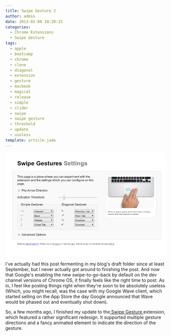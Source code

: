 ```yaml
---
title: Swipe Gesture 2
author: admin
date: 2013-02-08 10:20:15
categories:
  - Chrome Extensions
  - Swipe Gesture
tags: 
  - apple
  - bootcamp
  - chrome
  - clone
  - diagonal
  - extension
  - gesture
  - macbook
  - magical
  - release
  - simple
  - slider
  - swipe
  - swipe gesture
  - threshold
  - update
  - useless
template: article.jade
---
```


[![](Swipe2-e1345249041313.png "Swipe2")](https://chrome.google.com/webstore/detail/mgegfjnccpnkdppohmfgnjalkediapkc)

I've actually had this post fermenting in my blog's draft folder since at least September, but I never actually got around to finishing the post. And now that Google's enabling the new swipe-to-go-back by default on the dev channel versions of Chrome OS, it finally feels like the right time to post. As in, I feel like posting things right when they're soon to be absolutely useless (Which, you might recall, was the case with my Google Wave client, which started selling on the App Store the day Google announced that Wave would be phased out and eventually shut down).

So, a few months ago, I finished my update to the[ Swipe Gesture ](https://chrome.google.com/webstore/detail/swipe-gesture/mgegfjnccpnkdppohmfgnjalkediapkc?hl=en-US)extension, which featured a rather significant redesign. It supported multiple gesture directions and a fancy animated element to indicate the direction of the gesture.
